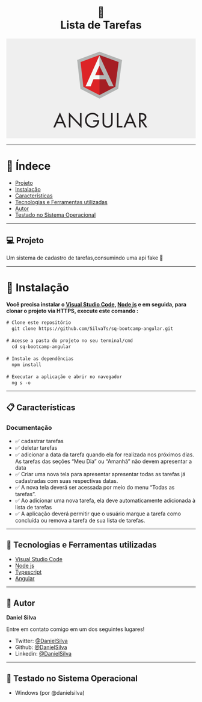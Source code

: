 <h1 align="center">
📄<br>Lista de Tarefas
</h1>

<div align="center">
    <img src="images/angular.png"  />
</div>

---

# :pushpin: Índece

- [Projeto](#-Projeto)
- [Instalação](#construction_worker-instalação)
- [Características](#-Características)
- [Tecnologias e Ferramentas utilizadas](#-tecnologias-e-ferramentas-utilizadas)
- [Autor](#-Autor)
- [Testado no Sistema Operacional](#-Testado-no-Sistema-Operacional)

---

## 💻 Projeto

Um sistema de cadastro de tarefas,consumindo uma api fake 🚀

---

# :construction_worker: Instalação

**Você precisa instalar o [Visual Studio Code](https://code.visualstudio.com/download), [Node js](https://nodejs.org/en/download/) e em seguida, para clonar o projeto via HTTPS, execute este comando :**

```
# Clone este repositório
  git clone https://github.com/SilvaTs/sq-bootcamp-angular.git

# Acesse a pasta do projeto no seu terminal/cmd
  cd sq-bootcamp-angular

# Instale as dependências
  npm install

# Executar a aplicação e abrir no navegador
  ng s -o
```

---

## 📋 Características

### Documentação

- ✅ cadastrar tarefas
- ✅ deletar tarefas
- ✅ adicionar a data da tarefa quando ela for realizada nos próximos dias. As tarefas das seções “Meu Dia” ou “Amanhã” não devem apresentar a data
- ✅ Criar uma nova tela para apresentar apresentar todas as tarefas já cadastradas com suas respectivas
datas.
- ✅ A nova tela deverá ser acessada por meio do menu “Todas as tarefas”.
- ✅ Ao adicionar uma nova tarefa, ela deve automaticamente adicionada à lista de tarefas
- ✅ A aplicação deverá permitir que o usuário marque a tarefa como concluída ou remova a tarefa de sua
lista de tarefas.

---

## 🚀 Tecnologias e Ferramentas utilizadas

- [Visual Studio Code](https://code.visualstudio.com/download)
- [Node js](https://nodejs.org/en/download/)
- [Typescript](https://www.typescriptlang.org/docs/)
- [Angular](https://angular.io/)

---

## 👤 Autor

**Daniel Silva**

Entre em contato comigo em um dos seguintes lugares!

- Twitter: [@DanielSilva](https://twitter.com/danielsilvatsi)
- Github: [@DanielSilva](https://github.com/SilvaTs)
- Linkedin: [@DanielSilva](https://www.linkedin.com/in/daniel-silva-tsi/)

---
## 🧪 Testado no Sistema Operacional

- Windows (por @danielsilva)
